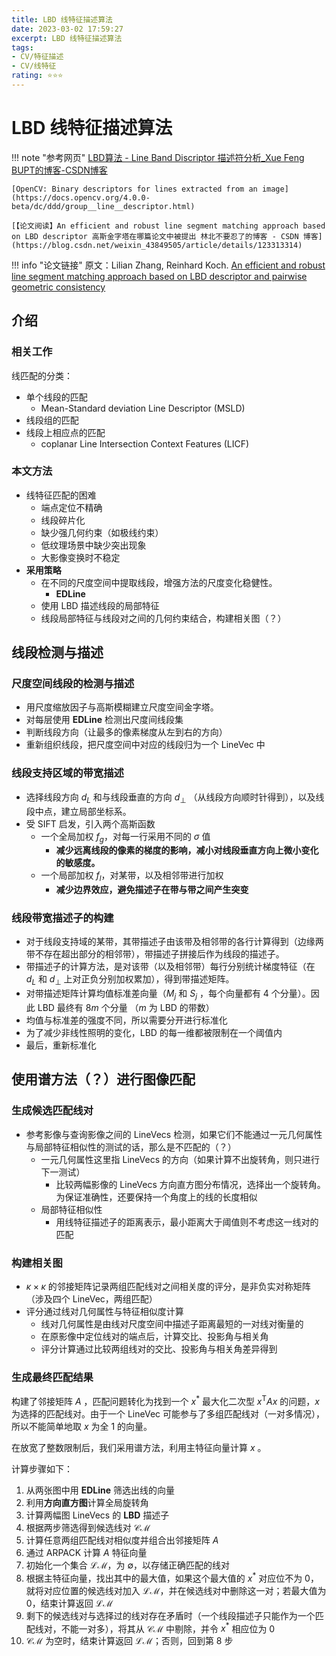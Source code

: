 ```yaml
---
title: LBD 线特征描述算法
date: 2023-03-02 17:59:27
excerpt: LBD 线特征描述算法
tags: 
- CV/特征描述
- CV/线特征
rating: ⭐⭐⭐
---
```


# LBD 线特征描述算法

!!! note "参考网页"
    [LBD算法 - Line Band Discriptor 描述符分析\_Xue Feng BUPT的博客-CSDN博客](https://blog.csdn.net/chishuideyu/article/details/78132093)

	[OpenCV: Binary descriptors for lines extracted from an image](https://docs.opencv.org/4.0.0-beta/dc/ddd/group__line__descriptor.html)

	[【论文阅读】An efficient and robust line segment matching approach based on LBD descriptor 高斯金字塔在哪篇论文中被提出 林北不要忍了的博客 - CSDN 博客](https://blog.csdn.net/weixin_43849505/article/details/123313314)

!!! info "论文链接"
	原文：Lilian Zhang, Reinhard Koch. [An efficient and robust line segment matching approach based on LBD descriptor and pairwise geometric consistency](https://doi.org/10.1016/j.jvcir.2013.05.006)

## 介绍
### 相关工作
线匹配的分类：

- 单个线段的匹配
	- Mean-Standard deviation Line Descriptor (MSLD)
- 线段组的匹配
- 线段上相应点的匹配
	- coplanar Line Intersection Context Features (LICF)
### 本文方法
- 线特征匹配的困难
	- 端点定位不精确
	- 线段碎片化
	- 缺少强几何约束（如极线约束）
	- 低纹理场景中缺少突出现象
	- 大影像变换时不稳定
- **采用策略**
	- 在不同的尺度空间中提取线段，增强方法的尺度变化稳健性。
		- **EDLine**
	- 使用 LBD 描述线段的局部特征
	- 线段局部特征与线段对之间的几何约束结合，构建相关图（？）
## 线段检测与描述
### 尺度空间线段的检测与描述
- 用尺度缩放因子与高斯模糊建立尺度空间金字塔。
- 对每层使用 **EDLine** 检测出尺度间线段集
- 判断线段方向（让最多的像素梯度从左到右的方向）
- 重新组织线段，把尺度空间中对应的线段归为一个 LineVec 中

### 线段支持区域的带宽描述
- 选择线段方向 $d_L$ 和与线段垂直的方向 $d_{\perp}$ （从线段方向顺时针得到），以及线段中点，建立局部坐标系。
- 受 SIFT 启发，引入两个高斯函数
	- 一个全局加权 $f_g$，对每一行采用不同的 $\sigma$ 值
		- **减少远离线段的像素的梯度的影响，减小对线段垂直方向上微小变化的敏感度。**
	- 一个局部加权 $f_l$，对某带，以及相邻带进行加权
		- **减少边界效应，避免描述子在带与带之间产生突变**

### 线段带宽描述子的构建
- 对于线段支持域的某带，其带描述子由该带及相邻带的各行计算得到（边缘两带不存在超出部分的相邻带），带描述子拼接后作为线段的描述子。
- 带描述子的计算方法，是对该带（以及相邻带）每行分别统计梯度特征（在 $d_L$ 和 $d_{\perp}$ 上对正负分别加权累加），得到带描述矩阵。
- 对带描述矩阵计算均值标准差向量（$M_j$ 和 $S_j$ ，每个向量都有 4 个分量）。因此 LBD 最终有 $8m$ 个分量 （$m$ 为 LBD 的带数）
- 均值与标准差的强度不同，所以需要分开进行标准化
- 为了减少非线性照明的变化，LBD 的每一维都被限制在一个阈值内
- 最后，重新标准化

## 使用谱方法（？）进行图像匹配
### 生成候选匹配线对
- 参考影像与查询影像之间的 LineVecs 检测，如果它们不能通过一元几何属性与局部特征相似性的测试的话，那么是不匹配的（？）
	- 一元几何属性这里指 LineVecs 的方向（如果计算不出旋转角，则只进行下一测试）
		- 比较两幅影像的 LineVecs 方向直方图分布情况，选择出一个旋转角。为保证准确性，还要保持一个角度上的线的长度相似
	- 局部特征相似性
		- 用线特征描述子的距离表示，最小距离大于阈值则不考虑这一线对的匹配
### 构建相关图
- $\kappa\times \kappa$ 的邻接矩阵记录两组匹配线对之间相关度的评分，是非负实对称矩阵（涉及四个 LineVec，两组匹配）
- 评分通过线对几何属性与特征相似度计算
	- 线对几何属性是由线对尺度空间中描述子距离最短的一对线对衡量的
	- 在原影像中定位线对的端点后，计算交比、投影角与相关角
	- 评分计算通过比较两组线对的交比、投影角与相关角差异得到
### 生成最终匹配结果
构建了邻接矩阵 $A$ ，匹配问题转化为找到一个 $x^*$ 最大化二次型 $x^\mathrm{T}Ax$ 的问题，$x$ 为选择的匹配线对。由于一个 LineVec 可能参与了多组匹配线对（一对多情况），所以不能简单地取 $x$ 为全 1 的向量。

在放宽了整数限制后，我们采用谱方法，利用主特征向量计算 $x$ 。

计算步骤如下：

1. 从两张图中用 **EDLine** 筛选出线的向量
2. 利用**方向直方图**计算全局旋转角
3. 计算两幅图 LineVecs 的 **LBD** 描述子
4. 根据两步筛选得到候选线对 $\mathcal{CM}$
5. 计算任意两组匹配线对相似度并组合出邻接矩阵 $A$
6. 通过 ARPACK 计算 $A$ 特征向量
7. 初始化一个集合 $\mathcal{LM}$，为 $\emptyset$，以存储正确匹配的线对
8. 根据主特征向量，找出其中的最大值，如果这个最大值的 $x^*$ 对应位不为 0，就将对应位置的候选线对加入 $\mathcal{LM}$，并在候选线对中删除这一对；若最大值为 0，结束计算返回 $\mathcal{LM}$
9. 剩下的候选线对与选择过的线对存在矛盾时（一个线段描述子只能作为一个匹配线对，不能一对多），将其从 $\mathcal{CM}$ 中剔除，并令 $x^*$ 相应位为 0
10. $\mathcal{CM}$  为空时，结束计算返回 $\mathcal{LM}$；否则，回到第 8 步